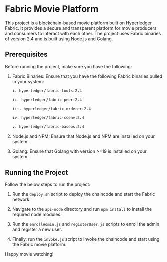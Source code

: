 # Fabric Movie Platform

This project is a blockchain-based movie platform built on Hyperledger Fabric. It provides a secure and transparent platform for movie producers and consumers to interact with each other. The project uses Fabric binaries of version 2.4 and is built using Node.js and Golang.

## Prerequisites

Before running the project, make sure you have the following:

1. Fabric Binaries: Ensure that you have the following Fabric binaries pulled in your system:
    ```bash 
    i. hyperledger/fabric-tools:2.4
    
    ii. hyperledger/fabric-peer:2.4
    
    iii. hyperledger/fabric-orderer:2.4
    
    iv. hyperledger/fabric-ccenv:2.4
    
    v. hyperledger/fabric-baseos:2.4
    
    ```

2. Node.js and NPM: Ensure that Node.js and NPM are installed on your system.

3. Golang: Ensure that Golang with version >=19 is installed on your system.

## Running the Project

Follow the below steps to run the project:

1. Run the `deploy.sh` script to deploy the chaincode and start the Fabric network.

2. Navigate to the `api-node` directory and run `npm install` to install the required node modules.

3. Run the `enrollAdmin.js` and `registerUser.js` scripts to enroll the admin and register a new user.

4. Finally, run the `invoke.js` script to invoke the chaincode and start using the Fabric movie platform.

Happy movie watching!


